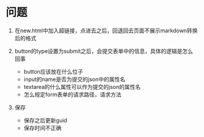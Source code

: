 # 问题

1. 在new.html中加入超链接，点进去之后，回退回去页面不展示markdown转换后的格式

2. button的type设置为submit之后，会提交表单中的信息，具体的逻辑是怎么回事
    - button应该放在什么位子
    - input的name是否为提交的json中的属性名
    - textarea的什么属性可以作为提交的json的属性名
    - 怎么规定form表单的请求路径，请求方法
    
3. 保存

    - 保存之后更新guid
    - 保存时间不正确

